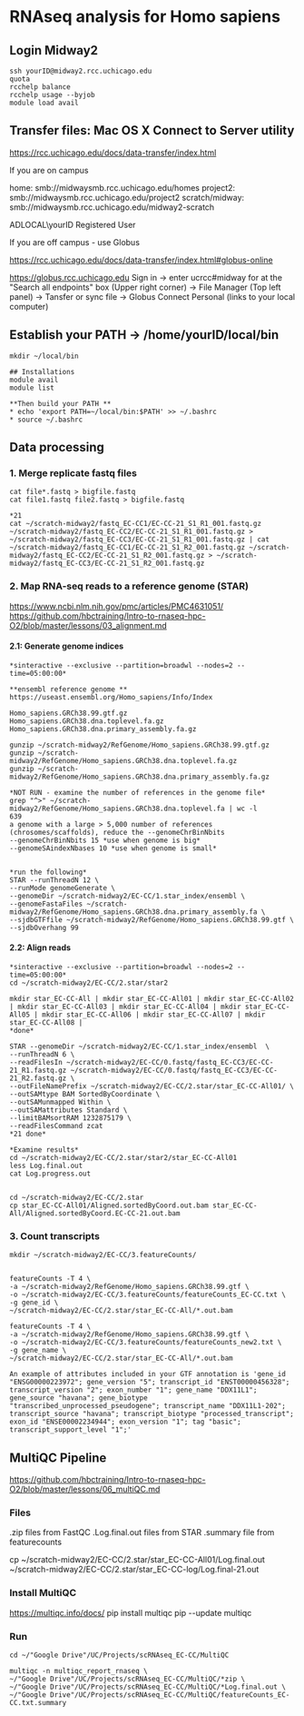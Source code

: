 # RNAseq analysis for Homo sapiens

## Login Midway2

```
ssh yourID@midway2.rcc.uchicago.edu
quota
rcchelp balance
rcchelp usage --byjob
module load avail
```

## Transfer files: Mac OS X Connect to Server utility

https://rcc.uchicago.edu/docs/data-transfer/index.html

If you are on campus

home:            smb://midwaysmb.rcc.uchicago.edu/homes
project2:        smb://midwaysmb.rcc.uchicago.edu/project2
scratch/midway:  smb://midwaysmb.rcc.uchicago.edu/midway2-scratch

ADLOCAL\yourID
Registered User

If you are off campus - use Globus

https://rcc.uchicago.edu/docs/data-transfer/index.html#globus-online

https://globus.rcc.uchicago.edu 
Sign in
-> enter ucrcc#midway for at the "Search all endpoints" box (Upper right corner)
-> File Manager (Top left panel)
-> Tansfer or sync file
-> Globus Connect Personal (links to your local computer)

## Establish your PATH -> /home/yourID/local/bin

```
mkdir ~/local/bin
```
```
## Installations
module avail 
module list
	
**Then build your PATH **
* echo 'export PATH=~/local/bin:$PATH' >> ~/.bashrc
* source ~/.bashrc
```

## Data processing

### 1. Merge replicate fastq files

```
cat file*.fastq > bigfile.fastq
cat file1.fastq file2.fastq > bigfile.fastq

*21
cat ~/scratch-midway2/fastq_EC-CC1/EC-CC-21_S1_R1_001.fastq.gz ~/scratch-midway2/fastq_EC-CC2/EC-CC-21_S1_R1_001.fastq.gz > ~/scratch-midway2/fastq_EC-CC3/EC-CC-21_S1_R1_001.fastq.gz | cat ~/scratch-midway2/fastq_EC-CC1/EC-CC-21_S1_R2_001.fastq.gz ~/scratch-midway2/fastq_EC-CC2/EC-CC-21_S1_R2_001.fastq.gz > ~/scratch-midway2/fastq_EC-CC3/EC-CC-21_S1_R2_001.fastq.gz 
```

### 2. Map RNA-seq reads to a reference genome (STAR)
https://www.ncbi.nlm.nih.gov/pmc/articles/PMC4631051/
https://github.com/hbctraining/Intro-to-rnaseq-hpc-O2/blob/master/lessons/03_alignment.md

#### 2.1: Generate genome indices

```
*sinteractive --exclusive --partition=broadwl --nodes=2 --time=05:00:00*

**ensembl reference genome **
https://useast.ensembl.org/Homo_sapiens/Info/Index

Homo_sapiens.GRCh38.99.gtf.gz
Homo_sapiens.GRCh38.dna.toplevel.fa.gz
Homo_sapiens.GRCh38.dna.primary_assembly.fa.gz

gunzip ~/scratch-midway2/RefGenome/Homo_sapiens.GRCh38.99.gtf.gz
gunzip ~/scratch-midway2/RefGenome/Homo_sapiens.GRCh38.dna.toplevel.fa.gz
gunzip ~/scratch-midway2/RefGenome/Homo_sapiens.GRCh38.dna.primary_assembly.fa.gz

*NOT RUN - examine the number of references in the genome file*
grep "^>" ~/scratch-midway2/RefGenome/Homo_sapiens.GRCh38.dna.toplevel.fa | wc -l
639
a genome with a large > 5,000 number of references (chrosomes/scaffolds), reduce the --genomeChrBinNbits
--genomeChrBinNbits 15 *use when genome is big*
--genomeSAindexNbases 10 *use when genome is small*


*run the following*
STAR --runThreadN 12 \
--runMode genomeGenerate \
--genomeDir ~/scratch-midway2/EC-CC/1.star_index/ensembl \
--genomeFastaFiles ~/scratch-midway2/RefGenome/Homo_sapiens.GRCh38.dna.primary_assembly.fa \
--sjdbGTFfile ~/scratch-midway2/RefGenome/Homo_sapiens.GRCh38.99.gtf \
--sjdbOverhang 99 

```

#### 2.2: Align reads 

```
*sinteractive --exclusive --partition=broadwl --nodes=2 --time=05:00:00*
cd ~/scratch-midway2/EC-CC/2.star/star2

mkdir star_EC-CC-All | mkdir star_EC-CC-All01 | mkdir star_EC-CC-All02 | mkdir star_EC-CC-All03 | mkdir star_EC-CC-All04 | mkdir star_EC-CC-All05 | mkdir star_EC-CC-All06 | mkdir star_EC-CC-All07 | mkdir star_EC-CC-All08 |
*done*
```

```
STAR --genomeDir ~/scratch-midway2/EC-CC/1.star_index/ensembl  \
--runThreadN 6 \
--readFilesIn ~/scratch-midway2/EC-CC/0.fastq/fastq_EC-CC3/EC-CC-21_R1.fastq.gz ~/scratch-midway2/EC-CC/0.fastq/fastq_EC-CC3/EC-CC-21_R2.fastq.gz \
--outFileNamePrefix ~/scratch-midway2/EC-CC/2.star/star_EC-CC-All01/ \
--outSAMtype BAM SortedByCoordinate \
--outSAMunmapped Within \
--outSAMattributes Standard \
--limitBAMsortRAM 1232875179 \
--readFilesCommand zcat 
*21 done*

*Examine results*
cd ~/scratch-midway2/EC-CC/2.star/star2/star_EC-CC-All01
less Log.final.out
cat Log.progress.out


cd ~/scratch-midway2/EC-CC/2.star
cp star_EC-CC-All01/Aligned.sortedByCoord.out.bam star_EC-CC-All/Aligned.sortedByCoord.EC-CC-21.out.bam
```


### 3. Count transcripts 

```
mkdir ~/scratch-midway2/EC-CC/3.featureCounts/


featureCounts -T 4 \
-a ~/scratch-midway2/RefGenome/Homo_sapiens.GRCh38.99.gtf \
-o ~/scratch-midway2/EC-CC/3.featureCounts/featureCounts_EC-CC.txt \
-g gene_id \
~/scratch-midway2/EC-CC/2.star/star_EC-CC-All/*.out.bam

featureCounts -T 4 \
-a ~/scratch-midway2/RefGenome/Homo_sapiens.GRCh38.99.gtf \
-o ~/scratch-midway2/EC-CC/3.featureCounts/featureCounts_new2.txt \
-g gene_name \
~/scratch-midway2/EC-CC/2.star/star_EC-CC-All/*.out.bam

An example of attributes included in your GTF annotation is 'gene_id "ENSG00000223972"; gene_version "5"; transcript_id "ENST00000456328"; transcript_version "2"; exon_number "1"; gene_name "DDX11L1"; gene_source "havana"; gene_biotype "transcribed_unprocessed_pseudogene"; transcript_name "DDX11L1-202"; transcript_source "havana"; transcript_biotype "processed_transcript"; exon_id "ENSE00002234944"; exon_version "1"; tag "basic"; transcript_support_level "1";' 
```


## MultiQC Pipeline

https://github.com/hbctraining/Intro-to-rnaseq-hpc-O2/blob/master/lessons/06_multiQC.md

### Files
.zip files from FastQC
.Log.final.out files from STAR
.summary file from featurecounts

cp ~/scratch-midway2/EC-CC/2.star/star_EC-CC-All01/Log.final.out ~/scratch-midway2/EC-CC/2.star/star_EC-CC-log/Log.final-21.out 

### Install MultiQC
https://multiqc.info/docs/
pip install multiqc
pip --update multiqc

### Run

```
cd ~/"Google Drive"/UC/Projects/scRNAseq_EC-CC/MultiQC

multiqc -n multiqc_report_rnaseq \
~/"Google Drive"/UC/Projects/scRNAseq_EC-CC/MultiQC/*zip \
~/"Google Drive"/UC/Projects/scRNAseq_EC-CC/MultiQC/*Log.final.out \
~/"Google Drive"/UC/Projects/scRNAseq_EC-CC/MultiQC/featureCounts_EC-CC.txt.summary
```






